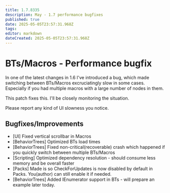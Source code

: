 ```yaml
---
title: 1.7.8335
description: May - 1.7 performance bugfixes
published: true
date: 2025-05-05T23:57:31.968Z
tags: 
editor: markdown
dateCreated: 2025-05-05T23:57:31.968Z
---
```


# BTs/Macros - Performance bugfix
In one of the latest changes in 1.6 I've introduced a bug, which made switching between BTs/Macros excruciatingly slow in some cases. Especially if you had multiple macros with a large number of nodes in them. 

This patch fixes this. I'll be closely monitoring the situation. 

Please report any kind of UI slowness you notice.

## Bugfixes/Improvements
- [UI] Fixed vertical scrollbar in Macros
- [BehaviorTrees] Optimized BTs load times 
- [BehaviorTrees] Fixed non-critical(recoverable) crash which happened if you quickly switch between multiple BTs/Macros
- [Scripting] Optimized dependency resolution - should consume less memory and be overall faster 
- [Packs] Made is so CheckForUpdates is now disabled by default in Packs. You(author) can still enable it if needed.
- [BehaviorTrees] Added IEnumerator<NodeStatus> support in BTs - will prepare an example later today.